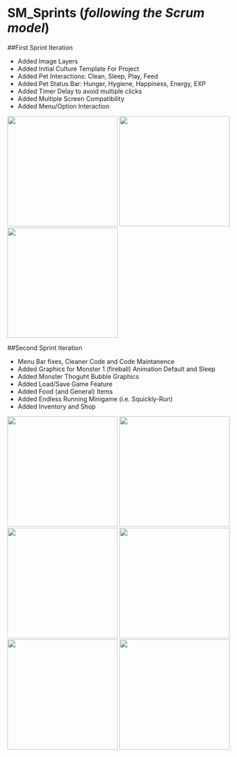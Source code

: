 # SM_Sprints (_following the Scrum model_)

##First Sprint Iteration

* Added Image Layers
* Added Initial Culture Template For Project
* Added Pet Interactions: Clean, Sleep, Play, Feed
* Added Pet Status Bar: Hunger, Hygiene, Happiness, Energy, EXP
* Added Timer Delay to avoid multiple clicks
* Added Multiple Screen Compatibility
* Added Menu/Option Interaction

<img src="https://raw.githubusercontent.com/SquicklyMonsters/SM_Sprints/master/ProgressScreenshot/Sprint1/Progess1_Screenshot.png" width="250">
<img src="https://raw.githubusercontent.com/SquicklyMonsters/SM_Sprints/master/ProgressScreenshot/Sprint1/Progess1.5_Screenshot.png" width="250">
<img src="https://raw.githubusercontent.com/SquicklyMonsters/SM_Sprints/master/ProgressScreenshot/Sprint1/Progess2_Screenshot.png" width="250">

##Second Sprint Iteration

* Menu Bar fixes, Cleaner Code and Code Maintanence
* Added Graphics for Monster 1 (fireball) Animation Default and Sleep
* Added Monster Thoguht Bubble Graphics
* Added Load/Save Game Feature
* Added Food (and General) Items
* Added Endless Running Minigame (i.e. Squickly-Run)
* Added Inventory and Shop

<img src="https://raw.githubusercontent.com/SquicklyMonsters/SM_Sprints/master/ProgressScreenshot/Sprint2/Progess1_Screenshot.jpg" width="250">
<img src="https://raw.githubusercontent.com/SquicklyMonsters/SM_Sprints/master/ProgressScreenshot/Sprint2/Progess2_Screenshot.jpg" width="250">
<img src="https://raw.githubusercontent.com/SquicklyMonsters/SM_Sprints/master/ProgressScreenshot/Sprint2/Progess3_Screenshot.png" width="250">
<img src="https://raw.githubusercontent.com/SquicklyMonsters/SM_Sprints/master/ProgressScreenshot/Sprint2/Progess4_Screenshot.png" width="250">
<img src="https://raw.githubusercontent.com/SquicklyMonsters/SM_Sprints/master/ProgressScreenshot/Sprint2/Progess5_Screenshot.png" width="250">
<img src="https://raw.githubusercontent.com/SquicklyMonsters/SM_Sprints/master/ProgressScreenshot/Sprint2/Progess6_Screenshot.png" width="250">
